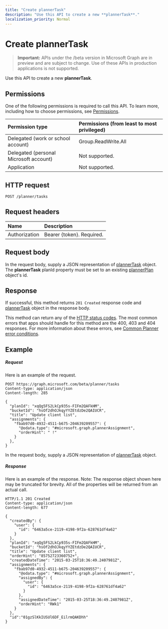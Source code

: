 ```yaml
---
title: "Create plannerTask"
description: "Use this API to create a new **plannerTask**."
localization_priority: Normal
---
```


# Create plannerTask

> **Important:** APIs under the /beta version in Microsoft Graph are in preview and are subject to change. Use of these APIs in production applications is not supported.

Use this API to create a new **plannerTask**.
## Permissions
One of the following permissions is required to call this API. To learn more, including how to choose permissions, see [Permissions](/graph/permissions-reference).

|Permission type      | Permissions (from least to most privileged)              |
|:--------------------|:---------------------------------------------------------|
|Delegated (work or school account) | Group.ReadWrite.All    |
|Delegated (personal Microsoft account) | Not supported.    |
|Application | Not supported. |

## HTTP request
<!-- { "blockType": "ignored" } -->
```http
POST /planner/tasks

```
## Request headers
| Name       | Description|
|:---------------|:----------|
| Authorization  | Bearer {token}. Required. |

## Request body
In the request body, supply a JSON representation of [plannerTask](../resources/plannertask.md) object.
The **plannerTask** planId property must be set to an existing [plannerPlan](../resources/plannerplan.md) object's id.

## Response

If successful, this method returns `201 Created` response code and [plannerTask](../resources/plannertask.md) object in the response body.

This method can return any of the [HTTP status codes](/graph/errors). The most common errors that apps should handle for this method are the 400, 403 and 404 responses. For more information about these errors, see [Common Planner error conditions](../resources/planner-overview.md#common-planner-error-conditions).

## Example
##### Request
Here is an example of the request.
<!-- {
  "blockType": "request",
  "name": "create_plannertask_from_planner"
}-->
```http
POST https://graph.microsoft.com/beta/planner/tasks
Content-type: application/json
Content-length: 285

{
  "planId": "xqQg5FS2LkCp935s-FIFm2QAFkHM",
  "bucketId": "hsOf2dhOJkqyYYZEtdzDe2QAIUCR",
  "title": "Update client list",
  "assignments": {
    "fbab97d0-4932-4511-b675-204639209557": {
      "@odata.type": "#microsoft.graph.plannerAssignment",
      "orderHint": " !"
    }
  },
}
```
In the request body, supply a JSON representation of [plannerTask](../resources/plannertask.md) object.
##### Response
Here is an example of the response. Note: The response object shown here may be truncated for brevity. All of the properties will be returned from an actual call.
<!-- {
  "blockType": "response",
  "truncated": true,
  "@odata.type": "microsoft.graph.plannerTask"
} -->
```http
HTTP/1.1 201 Created
Content-type: application/json
Content-length: 677

{
  "createdBy": {
    "user": {
      "id": "6463a5ce-2119-4198-9f2a-628761df4a62"
    }
  },
  "planId": "xqQg5FS2LkCp935s-FIFm2QAFkHM",
  "bucketId": "hsOf2dhOJkqyYYZEtdzDe2QAIUCR",
  "title": "Update client list",
  "orderHint": "85752723360752+",
  "createdDateTime": "2015-03-25T18:36:49.2407981Z",
  "assignments": {
    "fbab97d0-4932-4511-b675-204639209557": {
      "@odata.type": "#microsoft.graph.plannerAssignment",
      "assignedBy": {
        "user": {
          "id": "6463a5ce-2119-4198-9f2a-628761df4a62"
        }
      },
      "assignedDateTime": "2015-03-25T18:36:49.2407981Z",
      "orderHint": "RWk1"
    }
  },
  "id":"01gzSlKkIUSUl6DF_EilrmQAKDhh"
}
```

<!-- uuid: 8fcb5dbc-d5aa-4681-8e31-b001d5168d79
2015-10-25 14:57:30 UTC -->
<!-- {
  "type": "#page.annotation",
  "description": "Create plannerTask",
  "keywords": "",
  "section": "documentation",
  "tocPath": ""
}-->
